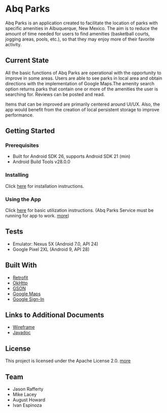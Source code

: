 # Abq Parks
Abq Parks is an application created to facilitate the location of parks with specific amenities in Albuquerque, New Mexico. The aim is to reduce the amount of time needed for users to find amenities (basketball courts, jogging areas, pools, etc.), so that they may
enjoy more of their favorite activity. 

## Current State
All the basic functions of Abq Parks are operational with the opportunity to improve in some areas. Users are able to see parks in local 
area and obtain directions with the implementation of Google Maps.The amenity search option returns parks that contain one or more of
the amenities the user is searching for. Reviews can be posted and read.

Items that can be improved are primarily centered around UI/UX. Also, the app would benefit from the creation of local persistent
storage to improve performance.

## Getting Started
### Prerequisites
* Built for Android SDK 26, supports Android SDK 21 (min)
* Android Build Tools v28.0.0

### Installing
Click [here](https://github.com/abq-parks/Abq-Parks/blob/master/docs/installation.md) for installation instructions.

### Using the App
Click [here](https://github.com/abq-parks/Abq-Parks/blob/master/docs/instructions.md) for basic utilization instructions.
(Abq Parks Service must be running for app to work. [more](https://github.com/abq-parks/services))

## Tests
* Emulator: Nexus 5X (Android 7.0, API 24)
* Google Pixel 2XL (Android 9, API 28)

## Built With
* [Retrofit](http://square.github.io/retrofit/)
* [OkHttp](http://square.github.io/okhttp/) 
* [GSON](https://sites.google.com/site/gson/)
* [Google Maps](https://developers.google.com/maps/documentation/)
* [Google Sign-In](https://developers.google.com/identity/sign-in/android/)


## Links to Additional Documents
* [Wireframe](https://github.com/abq-parks/Abq-Parks/blob/master/docs/Wireframes.pdf)
* [Javadoc](api/index.html)

## License
This project is licensed under the Apache License 2.0. [more](https://github.com/abq-parks/Abq-Parks/blob/master/LICENSE)

## Team
* Jason Rafferty
* Mike Lacey
* August Howard
* Ivan Espinoza
